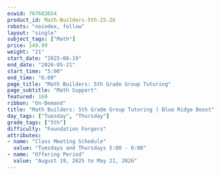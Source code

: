 ```yaml
---
ecwid: 767683654
product_id: Math-Builders-5th-25-26
robots: "noindex, follow"
layout: "single"
subject_tags: ["Math"]
price: 149.99
weight: "21"
start_date: "2025-08-19"
end_date: "2026-05-21"
start_time: "5:00"
end_time: "6:00"
page_title: "Math Builders: 5th Grade Group Tutoring"
page_subtitle: "Math Support"
featured: 169
ribbon: "On-Demand"
title: "Math Builders: 5th Grade Group Tutoring | Blue Ridge Boost"
day_tags: ["Tuesday", "Thursday"]
grade_tags: ["5th"]
difficulty: "Foundation Forgers"
attributes:
- name: "Class Meeting Schedule"
  value: "Tuesdays and Thursdays 5:00 - 6:00"
- name: "Offering Period"
  value: "August 19, 2025 to May 21, 2026"
---
```

